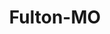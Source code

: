 ---
title: Fulton-MO
slug: fulton-mo
f_state:
- cms/state/missouri.md
f_locations:
- cms/payday-loan/americas-cash-advance-inc-4386.md
- cms/payday-loan/b-b-payday-loans-5003.md
- cms/payday-loan/check-into-cash-of-missouri-13452.md
- cms/payday-loan/check-into-cash-of-missouri-13483.md
- cms/payday-loan/fulton-cash-until-payday-18869.md
- cms/payday-loan/lendnation-20340.md
- cms/payday-loan/payroll-advance-inc-24248.md
- cms/payday-loan/payroll-advance-inc-24254.md
- cms/payday-loan/quik-cash-25408.md
updated-on: '2024-05-30T13:41:28.615Z'
created-on: '2024-05-30T13:41:28.615Z'
published-on: '2024-05-30T13:54:32.469Z'
f_city: Fulton
layout: '[city].html'
tags: city
---